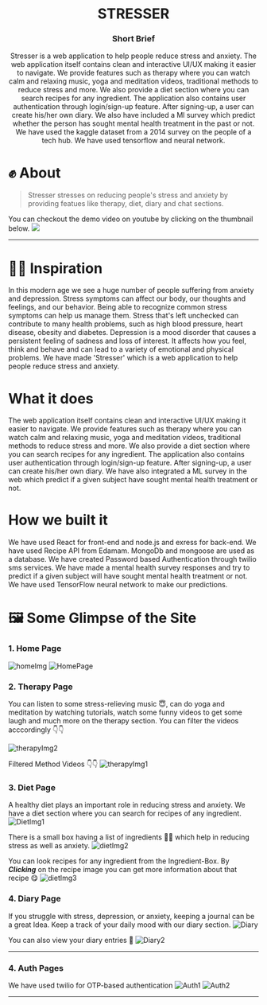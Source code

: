 <h1 align="center"> STRESSER </h1>


<h3 align="center"> Short Brief </h3>

<p align="center">
 Stresser is a web application to help people reduce stress and anxiety. The web application itself contains clean and interactive UI/UX making it easier to navigate. We provide features such as therapy where you can watch calm and relaxing music, yoga and meditation videos, traditional methods to reduce stress and more. We also provide a diet section where you can search recipes for any ingredient. The application also contains user authentication through login/sign-up feature. After signing-up, a user can create his/her own diary. We also have included a Ml survey which predict whether the person has sought mental health treatment in the past or not. We have used the kaggle dataset from a 2014 survey on the people of a tech hub. We have used tensorflow and neural network.
  </p>

# ✊ About

> Stresser stresses on reducing people's stress and anxiety by providing featues like therapy, diet, diary and chat sections.

You can checkout the demo video on youtube by clicking on the thumbnail below.
<a href="https://youtu.be/iVvKkZ5UbIU">
<img src="https://user-images.githubusercontent.com/89806031/178891853-da0d4d10-f454-42f8-bae5-7028d52f15a4.png" >  
</a> 

---

# 🙆‍♂️ Inspiration

In this modern age we see a huge number of people suffering from anxiety and depression. Stress symptoms can affect our body, our thoughts and feelings, and our behavior. Being able to recognize common stress symptoms can help us manage them. Stress that's left unchecked can contribute to many health problems, such as high blood pressure, heart disease, obesity and diabetes. Depression is a mood disorder that causes a persistent feeling of sadness and loss of interest. It affects how you feel, think and behave and can lead to a variety of emotional and physical problems. We have made 'Stresser' which is a web application to help people reduce stress and anxiety.

# What it does 


The web application itself contains clean and interactive UI/UX making it easier to navigate. We provide features such as therapy where you can watch calm and relaxing music, yoga and meditation videos, traditional methods to reduce stress and more. We also provide a diet section where you can search recipes for any ingredient. The application also contains user authentication through login/sign-up feature. After signing-up, a user can create his/her own diary. We have also integrated a ML survey in the web which predict if a given subject have sought mental health treatment or not.

# How we built it

We have used React for front-end and node.js and exress for back-end. We have used Recipe API from Edamam. MongoDb and mongoose are used as a database. We have created Password based Authentication through twilio sms services. We have made a mental health survey responses and try to predict if a given subject will have sought mental health treatment or not. We have used TensorFlow neural network to make our predictions.

# 


# 🖼️ Some Glimpse of the Site

### 1. Home Page

![homeImg](https://user-images.githubusercontent.com/89806031/178814155-9a31f975-aee1-4630-9d05-29b30b14b46b.png)
![HomePage](https://user-images.githubusercontent.com/89806031/185788782-37f3da5b-3921-404a-a6a5-3e4c499f7bd1.png)


### 2. Therapy Page

You can listen to some stress-relieving music 😇, can do yoga and meditation by watching tutorials, watch some funny videos to get some laugh and much more on the therapy section. You can filter the videos acccordingly 👇👇

![therapyImg2](https://user-images.githubusercontent.com/89806031/178817207-9b3f5ef3-449d-4121-8d96-37637f829983.png)

Filtered Method Videos 👇👇
![therapyImg1](https://user-images.githubusercontent.com/89806031/178816259-f7a1c48d-0b26-48e4-8660-86d88828291d.png)

### 3. Diet Page

A healthy diet plays an important role in reducing stress and anxiety. We have a diet section where you can search for recipes of any ingredient.
![DietImg1](https://user-images.githubusercontent.com/89806031/178817824-5cf15ef6-3720-4d51-b45c-9287eb31cb1b.png)

There is a small box having a list of ingredients 🍈🥑 which help in reducing stress as well as anxiety.
![dietImg2](https://user-images.githubusercontent.com/89806031/178822090-fd452a8c-276e-4590-b3a2-562141824683.png)

You can look recipes for any ingredient from the Ingredient-Box. By <b><i>Clicking</i></b> on the recipe image you can get more information about that recipe 😋
![dietImg3](https://user-images.githubusercontent.com/89806031/178822706-714f2fc4-e592-4fa1-a57c-ac41494c0784.png)


### 4. Diary Page

If you struggle with stress, depression, or anxiety, keeping a journal can be a great Idea. Keep a track of your daily mood with our diary section.
![Diary](https://user-images.githubusercontent.com/89806031/185788720-5226f3c1-6d6b-48d5-9d6d-b77998caddad.png)

You can also view your diary entries 📖 
![Diary2](https://user-images.githubusercontent.com/89806031/185788538-8aa94afa-a7b9-4800-a239-94a657e88bff.png)

---


### 4. Auth Pages

We have used twilio for OTP-based authentication
![Auth1](https://user-images.githubusercontent.com/89806031/185789009-cbdf6ee5-b608-4d15-a233-24115a024d73.png)
![Auth2](https://user-images.githubusercontent.com/89806031/185789087-be34ba36-8bba-433e-8761-a11db5edaef7.png)

---

